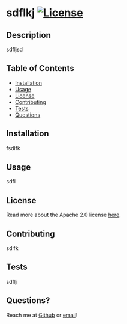 # sdflkj [![License](https://img.shields.io/badge/License-Apache%202.0-blue.svg)](https://opensource.org/licenses/Apache-2.0)

  ## Description
  sdfljsd

  ## Table of Contents

  * [Installation](#installation)
  * [Usage](#usage)
  * [License](#license)
  * [Contributing](#contributing)
  * [Tests](#tests)
  * [Questions](#questions)

  ## Installation
  fsdlfk

  ## Usage
  sdfl
  
  ## License
  Read more about the Apache 2.0 license [here](<https://opensource.org/licenses/Apache 2.0>).
  
  
  ## Contributing
  sdlfk

  ## Tests
  sdflj

  ## Questions?
  Reach me at [Github](https://github.com/sdlfjk) or [email](sdflj)!
  